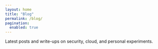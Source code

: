 ```yaml
---
layout: home
title: "Blog"
permalink: /blog/
pagination:
  enabled: true
---
```


Latest posts and write-ups on security, cloud, and personal experiments.
